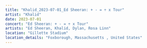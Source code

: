 ```yaml
---
title: "Khalid_2023-07-01_Ed Sheeran: + - = ÷ x Tour"
artist: "Khalid"
date: 2023-07-01
concert: "Ed Sheeran: + - = ÷ x Tour"
artists: "Ed Sheeran, Khalid, Dylan, Rosa Linn"
location: "Gillette Stadium"
location_details: "Foxborough, Massachusetts , United States"
---
```

